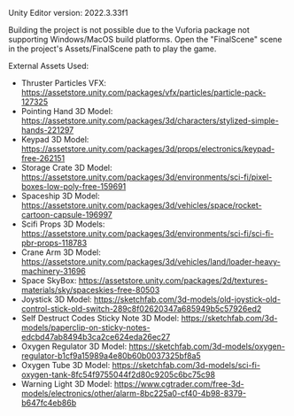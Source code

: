Unity Editor version: 2022.3.33f1


Building the project is not possible due to the Vuforia package not supporting Windows/MacOS build platforms.
Open the "FinalScene" scene in the project's Assets/FinalScene path to play the game.


External Assets Used:


- Thruster Particles VFX: https://assetstore.unity.com/packages/vfx/particles/particle-pack-127325
- Pointing Hand 3D Model: https://assetstore.unity.com/packages/3d/characters/stylized-simple-hands-221297
- Keypad 3D Model: https://assetstore.unity.com/packages/3d/props/electronics/keypad-free-262151
- Storage Crate 3D Model: https://assetstore.unity.com/packages/3d/environments/sci-fi/pixel-boxes-low-poly-free-159691
- Spaceship 3D Model: https://assetstore.unity.com/packages/3d/vehicles/space/rocket-cartoon-capsule-196997
- Scifi Props 3D Models: https://assetstore.unity.com/packages/3d/environments/sci-fi/sci-fi-pbr-props-118783
- Crane Arm 3D Model: https://assetstore.unity.com/packages/3d/vehicles/land/loader-heavy-machinery-31696
- Space SkyBox: https://assetstore.unity.com/packages/2d/textures-materials/sky/spaceskies-free-80503
- Joystick 3D Model: https://sketchfab.com/3d-models/old-joystick-old-control-stick-old-switch-289c8f02620347a685949b5c57926ed2
- Self Destruct Codes Sticky Note 3D Model: https://sketchfab.com/3d-models/paperclip-on-sticky-notes-edcbd47ab8494b3ca2ce624eda26ec27
- Oxygen Regulator 3D Model: https://sketchfab.com/3d-models/oxygen-regulator-b1cf9a15989a4e80b60b0037325bf8a5
- Oxygen Tube 3D Model: https://sketchfab.com/3d-models/sci-fi-oxygen-tank-8fc54f9755044f2d80c9205c6bc75c98
- Warning Light 3D Model: https://www.cgtrader.com/free-3d-models/electronics/other/alarm-8bc225a0-cf40-4b98-8379-b647fc4eb86b